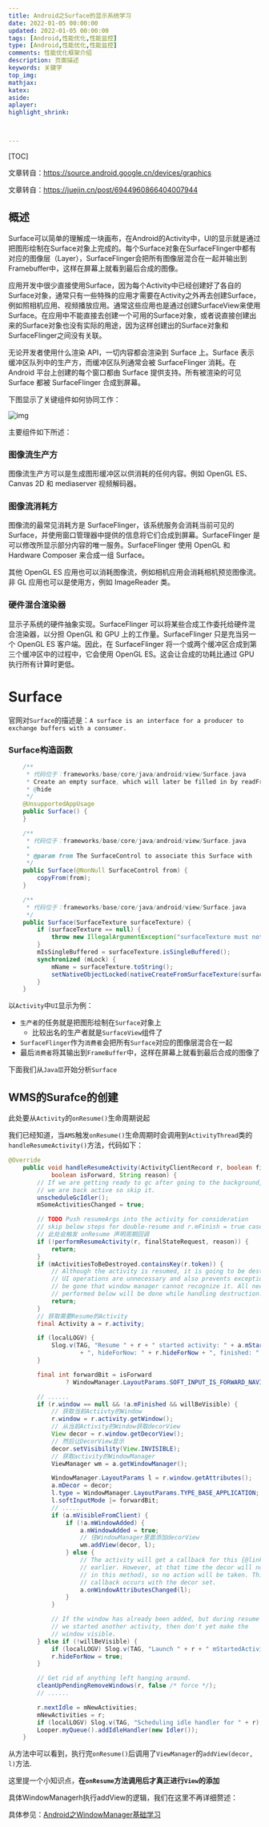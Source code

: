 ```yaml
---
title: Android之Surface的显示系统学习
date: 2022-01-05 00:00:00
updated: 2022-01-05 00:00:00
tags: [Android,性能优化,性能监控]
type: [Android,性能优化,性能监控]
comments: 性能优化框架介绍
description: 页面描述
keywords: 关键字
top_img:
mathjax:
katex:
aside:
aplayer:
highlight_shrink:



---
```


[TOC]



文章转自：https://source.android.google.cn/devices/graphics

文章转自：https://juejin.cn/post/6944960866404007944

## 概述

Surface可以简单的理解成一块画布，在Android的Activity中，UI的显示就是通过把图形绘制在Surface对象上完成的。每个Surface对象在SurfaceFlinger中都有对应的图像层（Layer），SurfaceFlinger会把所有图像层混合在一起并输出到Framebuffer中，这样在屏幕上就看到最后合成的图像。

应用开发中很少直接使用Surface，因为每个Activity中已经创建好了各自的Surface对象，通常只有一些特殊的应用才需要在Activity之外再去创建Surface，例如照相机应用、视频播放应用。通常这些应用也是通过创建SurfaceView来使用Surface。在应用中不能直接去创建一个可用的Surface对象，或者说直接创建出来的Surface对象也没有实际的用途，因为这样创建出的Surface对象和SurfaceFlinger之间没有关联。

无论开发者使用什么渲染 API，一切内容都会渲染到 Surface 上。Surface 表示缓冲区队列中的生产方，而缓冲区队列通常会被 SurfaceFlinger 消耗。在 Android 平台上创建的每个窗口都由 Surface 提供支持。所有被渲染的可见 Surface 都被 SurfaceFlinger 合成到屏幕。

下图显示了关键组件如何协同工作：

![img](images/01.Android%E4%B9%8BSurface%E7%9A%84%E6%98%BE%E7%A4%BA%E7%B3%BB%E7%BB%9F%E5%AD%A6%E4%B9%A0/ape-fwk-graphics.png)



主要组件如下所述：

### 图像流生产方

图像流生产方可以是生成图形缓冲区以供消耗的任何内容。例如 OpenGL ES、Canvas 2D 和 mediaserver 视频解码器。

### 图像流消耗方

图像流的最常见消耗方是 SurfaceFlinger，该系统服务会消耗当前可见的 Surface，并使用窗口管理器中提供的信息将它们合成到屏幕。SurfaceFlinger 是可以修改所显示部分内容的唯一服务。SurfaceFlinger 使用 OpenGL 和 Hardware Composer 来合成一组 Surface。

其他 OpenGL ES 应用也可以消耗图像流，例如相机应用会消耗相机预览图像流。非 GL 应用也可以是使用方，例如 ImageReader 类。

### 硬件混合渲染器

显示子系统的硬件抽象实现。SurfaceFlinger 可以将某些合成工作委托给硬件混合渲染器，以分担 OpenGL 和 GPU 上的工作量。SurfaceFlinger 只是充当另一个 OpenGL ES 客户端。因此，在 SurfaceFlinger 将一个或两个缓冲区合成到第三个缓冲区中的过程中，它会使用 OpenGL ES。这会让合成的功耗比通过 GPU 执行所有计算时更低。





# Surface

官网对`Surface`的描述是：`A surface is an interface for a producer to exchange buffers with a consumer.`

### Surface构造函数

```java
    /**
     * 代码位于：frameworks/base/core/java/android/view/Surface.java
     * Create an empty surface, which will later be filled in by readFromParcel().
     * @hide
     */
    @UnsupportedAppUsage
    public Surface() {
    }

    /**
     * 代码位于：frameworks/base/core/java/android/view/Surface.java
     *
     * @param from The SurfaceControl to associate this Surface with
     */
    public Surface(@NonNull SurfaceControl from) {
        copyFrom(from);
    }

    /**
     * 代码位于：frameworks/base/core/java/android/view/Surface.java
     */
    public Surface(SurfaceTexture surfaceTexture) {
        if (surfaceTexture == null) {
            throw new IllegalArgumentException("surfaceTexture must not be null");
        }
        mIsSingleBuffered = surfaceTexture.isSingleBuffered();
        synchronized (mLock) {
            mName = surfaceTexture.toString();
            setNativeObjectLocked(nativeCreateFromSurfaceTexture(surfaceTexture));
        }
    }
```





以`Activity`中`UI`显示为例：

- `生产者`的任务就是把图形绘制在`Surface`对象上
  - 比较出名的生产者就是`SurfaceView`组件了
- `SurfaceFlinger`作为`消费者`会把所有`Surface`对应的图像层混合在一起
- 最后`消费者`将其输出到`FrameBuffer`中，这样在屏幕上就看到最后合成的图像了

下面我们从`Java层`开始分析`Surface`











## WMS的Surafce的创建

此处要从`Activity`的`onResume()`生命周期说起

我们已经知道，当`AMS`触发`onResume()`生命周期时会调用到`ActivityThread`类的`handleResumeActivity()`方法，代码如下：



```java
@Override
    public void handleResumeActivity(ActivityClientRecord r, boolean finalStateRequest,
            boolean isForward, String reason) {
        // If we are getting ready to gc after going to the background, well
        // we are back active so skip it.
        unscheduleGcIdler();
        mSomeActivitiesChanged = true;

        // TODO Push resumeArgs into the activity for consideration
        // skip below steps for double-resume and r.mFinish = true case.
        // 此处会触发 onResume 声明周期回调
        if (!performResumeActivity(r, finalStateRequest, reason)) {
            return;
        }
        if (mActivitiesToBeDestroyed.containsKey(r.token)) {
            // Although the activity is resumed, it is going to be destroyed. So the following
            // UI operations are unnecessary and also prevents exception because its token may
            // be gone that window manager cannot recognize it. All necessary cleanup actions
            // performed below will be done while handling destruction.
            return;
        }
        // 获取需要Resume的Activity
        final Activity a = r.activity;

        if (localLOGV) {
            Slog.v(TAG, "Resume " + r + " started activity: " + a.mStartedActivity
                    + ", hideForNow: " + r.hideForNow + ", finished: " + a.mFinished);
        }

        final int forwardBit = isForward
                ? WindowManager.LayoutParams.SOFT_INPUT_IS_FORWARD_NAVIGATION : 0;

        // ......
        if (r.window == null && !a.mFinished && willBeVisible) {
            // 获取当前Actiivty的Window
            r.window = r.activity.getWindow();
            // 从当前Activity的Window获取decorView
            View decor = r.window.getDecorView();
            // 然后让DecorView显示
            decor.setVisibility(View.INVISIBLE);
            // 获取activity的WindowManager
            ViewManager wm = a.getWindowManager();

            WindowManager.LayoutParams l = r.window.getAttributes();
            a.mDecor = decor;
            l.type = WindowManager.LayoutParams.TYPE_BASE_APPLICATION;
            l.softInputMode |= forwardBit;
            // ......
            if (a.mVisibleFromClient) {
                if (!a.mWindowAdded) {
                    a.mWindowAdded = true;
                    // 往WindowManager里面添加decorView
                    wm.addView(decor, l);
                } else {
                    // The activity will get a callback for this {@link LayoutParams} change
                    // earlier. However, at that time the decor will not be set (this is set
                    // in this method), so no action will be taken. This call ensures the
                    // callback occurs with the decor set.
                    a.onWindowAttributesChanged(l);
                }
            }

            // If the window has already been added, but during resume
            // we started another activity, then don't yet make the
            // window visible.
        } else if (!willBeVisible) {
            if (localLOGV) Slog.v(TAG, "Launch " + r + " mStartedActivity set");
            r.hideForNow = true;
        }

        // Get rid of anything left hanging around.
        cleanUpPendingRemoveWindows(r, false /* force */);
		// ......

        r.nextIdle = mNewActivities;
        mNewActivities = r;
        if (localLOGV) Slog.v(TAG, "Scheduling idle handler for " + r);
        Looper.myQueue().addIdleHandler(new Idler());
    }
```



从方法中可以看到，执行完`onResume()`后调用了`ViewManager`的`addView(decor, l)`方法.

这里提一个小知识点，**在`onResume`方法调用后才真正进行`View`的添加**



具体WindowManagerh执行addView的逻辑，我们在这里不再详细赘述：

具体参见：[Android之WindowManager基础学习](../09.Android之Window视图系统学习/03.Android之WindowManager基础学习.md)



















































